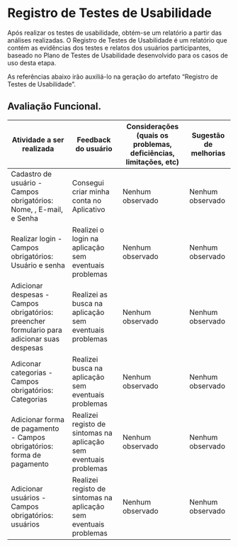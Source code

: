 # Registro de Testes de Usabilidade

Após realizar os testes de usabilidade, obtém-se um relatório a partir das análises realizadas. O Registro de Testes de Usabilidade é um relatório que contém as evidências dos testes e relatos dos usuários participantes, baseado no Plano de Testes de Usabilidade desenvolvido para os casos de uso desta etapa.

As referências abaixo irão auxiliá-lo na geração do artefato “Registro de Testes de Usabilidade”.

## Avaliação Funcional.

| Atividade a ser realizada                                                        | Feedback do usuário                                   | Considerações (quais os problemas, deficiências, limitações, etc) | Sugestão de melhorias |
| -------------------------------------------------------------------------------- | ----------------------------------------------------- | ----------------------------------------------------------------- | --------------------- |
| Cadastro de usuário - Campos obrigatórios: Nome, , E-mail, e Senha | Consegui criar minha conta no Aplicativo              | Nenhum observado                                                  | Nenhum observado      |
| Realizar login - Campos obrigatórios: Usuário e senha                            | Realizei o login na aplicação sem eventuais problemas | Nenhum observado                                                  | Nenhum observado      |
| Adicionar despesas - Campos obrigatórios: preencher formulario para adicionar suas despesas                            | Realizei as busca na aplicação sem eventuais problemas | Nenhum observado                                                  | Nenhum observado      |
| Adiconar categorias  - Campos obrigatórios: Categorias                          | Realizei busca na aplicação sem eventuais problemas | Nenhum observado                                                  | Nenhum observado      |
| Adicionar forma de pagamento  - Campos obrigatórios: forma de pagamento                          | Realizei registo de sintomas na aplicação sem eventuais problemas | Nenhum observado                                                  | Nenhum observado      |
| Adicionar usuários  - Campos obrigatórios:  usuários                         | Realizei registo de sintomas na aplicação sem eventuais problemas | Nenhum observado                                         | Nenhum observado      |

    
